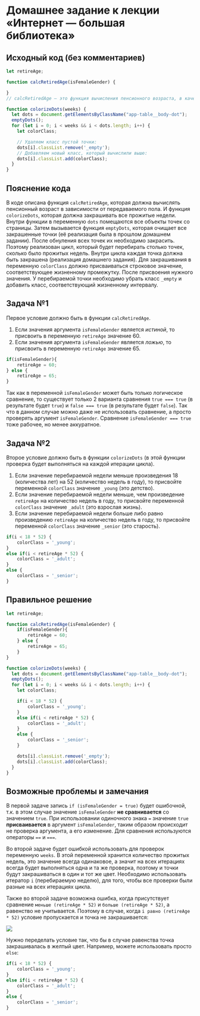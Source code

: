 # Домашнее задание к лекции «Интернет — большая библиотека»

## Исходный код (без комментариев)
```javascript
let retireAge; 

function calcRetiredAge(isFemaleGender) {

}
// calcRetiredAge — это функция вычисления пенсионного возраста, в качестве аргумента передаём пол (isFemaleGender).

function colorizeDots(weeks) {
  let dots = document.getElementsByClassName("app-table__body-dot"); 
  emptyDots(); 
  for (let i = 0; i < weeks && i < dots.length; i++) {
    let colorClass; 

    // Удаляем класс пустой точки:
    dots[i].classList.remove('_empty'); 
    // Добавляем новый класс, который вычислили выше:
    dots[i].classList.add(colorClass);
  }
}
```

## Пояснение кода
В коде описана функция `calcRetiredAge`, которая должна вычислять пенсионный возраст в зависимости от передаваемого пола. И функция `colorizeDots`, которая должна закрашивать все прожитые недели. Внутри функции в переменную `dots` помещаются все объекты точек со страницы. Затем вызывается функция `emptyDots`, которая очищает все закрашенные точки (её реализация была в прошлом домашнем задании). После обнуления всех точек их необходимо закрасить. Поэтому реализован цикл, который будет перебирать столько точек, сколько было прожитых недель. Внутри цикла каждая точка должна быть закрашена (реализация домашнего задания). Для закрашивания в переменную `colorClass` должно присваиваться строковое значение, соответствующее жизненному промежутку. После присвоения нужного значения. У перебираемой точки необходимо убрать класс `_empty` и добавить класс, соответствующий жизненному интервалу.

## Задача №1
Первое условие должно быть в функции `calcRetiredAge`. 
1. Если значения аргумента `isFemaleGender` является *истиной*, то присвоить в переменную `retireAge` значение 60.
2. Если значения аргумента `isFemaleGender` является *ложью*, то присвоить в переменную `retireAge` значение 65.

```javascript
if(isFemaleGender){
    retireAge = 60;
} else {
    retireAge = 65;
}
```
Так как в переменной `isFemaleGender` может быть только логическое сравнение, то существует только 2 варианта сравнения `true === true` (в результате будет `true`) и `false === true` (в результате будет `false`). Так что в данном случае можно даже не использовать сравнение, а просто проверять аргумент `isFemaleGender`. Сравнение `isFemaleGender === true` тоже рабочее, но менее аккуратное.

## Задача №2
Второе условие должно быть в функции `colorizeDots` (в этой функции проверка будет выполняться на каждой итерации цикла).
1. Если значение перебираемой недели меньше произведения 18 (количества лет) на 52 (количество недель в году), то присвойте переменной `colorClass` значение `_young` (это детство).
2. Если значение перебираемой недели меньше, чем произведение `retireAge` на количество недель в году, то присвойте переменной `colorClass` значение `_adult` (это взрослая жизнь).
3. Если значение перебираемой недели больше либо равно произведению `retireAge` на количество недель в году, то присвойте переменной `colorClass` значение `_senior` (это старость).

```javascript
if(i < 18 * 52) {
    colorClass = '_young';
}
else if(i < retireAge * 52) {
    colorClass = '_adult';
}
else {
    colorClass = '_senior';
}
```

## Правильное решение
```javascript
let retireAge; 

function calcRetiredAge(isFemaleGender) {
    if(isFemaleGender){
        retireAge = 60;
    } else {
        retireAge = 65;
    }
}

function colorizeDots(weeks) {
  let dots = document.getElementsByClassName("app-table__body-dot"); 
  emptyDots(); 
  for (let i = 0; i < weeks && i < dots.length; i++) {
    let colorClass; 

    if(i < 18 * 52) {
        colorClass = '_young';
    }
    else if(i < retireAge * 52) {
        colorClass = '_adult';
    }
    else {
        colorClass = '_senior';
    }

    dots[i].classList.remove('_empty'); 
    dots[i].classList.add(colorClass);
  }
}
```

## Возможные проблемы и замечания

В первой задаче запись `if (isFemaleGender = true)` будет ошибочной, т.к. в этом случае значение `isFemaleGender` **не сравнивается** со значением `true`. При использовании одиночного знака `=` значение `true` **присваивается** в аргумент `isFemaleGender`, таким образом происходит не проверка аргумента, а его изменение. Для сравнения используются операторы `==` и `===`.

Во второй задаче будет ошибкой использовать для проверок переменную `weeks`. В этой переменной хранится количество прожитых недель, это значение всегда одинаковое, а значит на всех итерациях всегда будет выполняться одна и та же проверка, поэтому и точки будут закрашиваться в один и тот же цвет. Необходимо использовать итератор `i` (перебираемую неделю), для того, чтобы все проверки были разные на всех итерациях цикла.

Также во второй задаче возможна ошибка, когда присутствует сравнение `меньше (retireAge * 52)` и `больше (retireAge * 52)`, а равенство не учитывается. Поэтому в случае, когда `i равно (retireAge * 52)` условие пропускается и точка не закрашивается:

![](https://sun9-42.userapi.com/c205716/v205716028/a9c25/1T-y1mORP00.jpg)

Нужно переделать условие так, что бы в случае равенства точка закрашивалась в желтый цвет. Например, можете использовать просто `else`:

```javascript
if(i < 18 * 52) {
    colorClass = '_young';
}
else if(i < retireAge * 52) {
    colorClass = '_adult';
}
else {
    colorClass = '_senior';
}
```